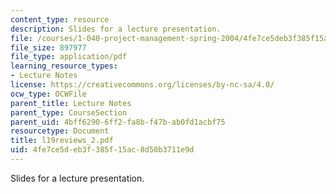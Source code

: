 ```yaml
---
content_type: resource
description: Slides for a lecture presentation.
file: /courses/1-040-project-management-spring-2004/4fe7ce5deb3f385f15ac8d50b3711e9d_l19reviews_2.pdf
file_size: 897977
file_type: application/pdf
learning_resource_types:
- Lecture Notes
license: https://creativecommons.org/licenses/by-nc-sa/4.0/
ocw_type: OCWFile
parent_title: Lecture Notes
parent_type: CourseSection
parent_uid: 4bff6290-6ff2-fa8b-f47b-ab0fd1acbf75
resourcetype: Document
title: l19reviews_2.pdf
uid: 4fe7ce5d-eb3f-385f-15ac-8d50b3711e9d
---
```

Slides for a lecture presentation.